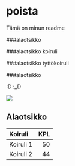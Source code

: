 # poista

Tämä on minun readme

###alaotsikko


###alaotsikko
koiruli


###alaotsikko
tyttökoiruli 


###alaotsikko


:D
:_D


![](https://static.naamapalmu.com/files/ve/big/gvfsfa6y.png)
## Alaotsikko
| Koiruli | KPL |
|:--------|----:|
|Koiruli 1 | 50 |
|Koiruli 2 |44 |

